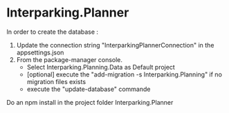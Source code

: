 # Interparking.Planner

In order to create the database :
1. Update the connection string "InterparkingPlannerConnection" in the appsettings.json
2. From the package-manager console. 
	- Select Interparking.Planning.Data as Default project
	- [optional] execute the "add-migration <Name-of-migration> -s Interparking.Planning" if no migration files exists
	- execute the "update-database" commande

Do an npm install in the project folder Interparking.Planner